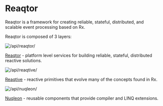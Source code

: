 # Reaqtor

Reaqtor is a framework for creating reliable, stateful, distributed, and scalable event processing based on Rx.

Reaqtor is composed of 3 layers:

![/api/reaqtor/](https://reaqtive.net/api/images/documentation/home-logo/reaqtor.svg)

[Reaqtor](/api/reaqtor/) - platform level services for building reliable, stateful, distributed reactive solutions.


![/api/reaqtive/](https://reaqtive.net/api/images/documentation/home-logo/reaqtive.svg)

[Reaqtive](/api/reaqtive/) - reactive primitives that evolve many of the concepts found in Rx.


![/api/nuqleon/](https://reaqtive.net/api/images/documentation/home-logo/nuqleon.svg)

[Nuqleon](/api/nuqleon) - reusable components that provide compiler and LINQ extensions.
